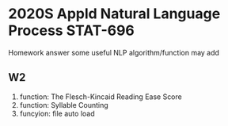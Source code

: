 # 2020S Appld Natural Language Process STAT-696
Homework answer
some useful NLP algorithm/function may add

## W2
1. function: The Flesch-Kincaid Reading Ease Score
2. function: Syllable Counting
3. funcyion: file auto load
